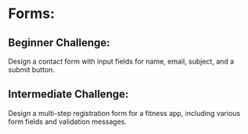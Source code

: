# Forms:
## Beginner Challenge: 
Design a contact form with input fields for name, email, subject, and a submit button.
## Intermediate Challenge: 
Design a multi-step registration form for a fitness app, including various form fields and validation messages.